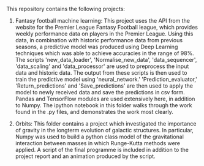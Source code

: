 This repository contains the following projects:

1) Fantasy football machine learning: 
This project uses the API from the website for the Premier League Fantasy Football league, which
provides weekly performance data on players in the Premier League. Using this data, in 
combination with historic performance data from previous seasons, a predictive model was produced
using Deep Learning techniques which was able to achieve accuracies in the range of 98%. The 
scripts 'new_data_loader', 'Normalise_new_data', 'data_sequencer', 'data_scaling' and 
'data_processor' are used to preprocess the input data and historic data. The output from these
 scripts is then used to train the predictive model using 'neural_network.' 'Prediction_evaluator,'
'Return_predictions' and 'Save_predictions' are then used to apply the model to newly received data
and save the predictions in csv form. Pandas and TensorFlow modules are used extensively here, in 
addition to Numpy. The ipython notebook in this folder walks through the work found in the .py files, and demonstrates the work most clearly.


2) Orbits:
This folder contains a project which investigated the importance of gravity in the longterm evolution
of galactic structures. In particular, Numpy was used to build a python class model of the gravitational
interaction between masses in which Runge-Kutta methods were applied. A script of the final programme is
included in addition to the project report and an animation produced by the script.


